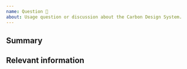 ```yaml
---
name: Question 🤔
about: Usage question or discussion about the Carbon Design System.
---
```


<!--

Hi there! 👋 Hope everything is going okay using projects from the Carbon Design
System. It looks like you might have a question about our work, so we wanted to
share a couple resources that you could use if you haven't tried them yet 🙂.

If you're an IBMer, we have a couple of Slack channels available across all IBM
Workspaces:

- #carbon-design-system for questions about the Design System
- #carbon-components for questions about component styles
- #carbon-react for questions about our React components

If these resources don't work out, help us out by filling out a couple of
details below!

-->

## Summary

## Relevant information

<!-- Provide as much useful information as you can -->
